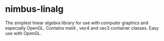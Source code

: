 # nimbus-linalg
The simplest linear algebra library for use with computer graphics and especially OpenGL. Contains mat4 , vec4 and vec3 container classes. Easy use with OpenGL.
